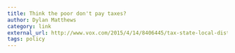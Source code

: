 ```yaml
---
title: Think the poor don't pay taxes?
author: Dylan Matthews
category: link
external_url: http://www.vox.com/2015/4/14/8406445/tax-state-local-distribution
tags: policy
---
```

